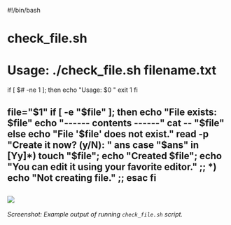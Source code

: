 #!/bin/bash
# check_file.sh
# Usage: ./check_file.sh filename.txt

if [ $# -ne 1 ]; then
  echo "Usage: $0 <filename>"
  exit 1
fi

file="$1"
if [ -e "$file" ]; then
  echo "File exists: $file"
  echo "------ contents ------"
  cat -- "$file"
else
  echo "File '$file' does not exist."
  read -p "Create it now? (y/N): " ans
  case "$ans" in
    [Yy]*) touch "$file"; echo "Created $file"; echo "You can edit it using your favorite editor." ;;
    *) echo "Not creating file." ;;
  esac
fi
---
![](../../images/2025-10-25-00-25-34.png)
---
*Screenshot: Example output of running `check_file.sh` script.*